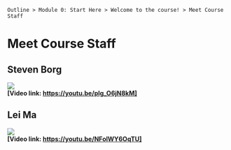 `Outline > Module 0: Start Here > Welcome to the course! > Meet Course Staff `

# Meet Course Staff #

## Steven Borg ##
![](http://i.imgur.com/mBKU7Le.jpg)<br>
**[Video link: https://youtu.be/pIg_O6jN8kM]**

## Lei Ma ##
![](http://i.imgur.com/mBKU7Le.jpg)<br>
**[Video link: https://youtu.be/NFolWY6OqTU]**




